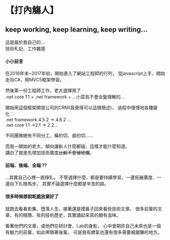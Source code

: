 # 【打內觴人】   
## keep working, keep learning, keep writing... #

這是屬於我自己的...  
技術札記、工作雜感

#### 小小前言

在2016年末~2017年初，開始進入了網站工程師的行列，
從javascript上手，開始走向C#，用MVC5框架學習。 

然後第一份工程師工作，老大選擇用了  
.net core 1.1 + .net framework + ...小菜鳥不會全盤理解的...  

開始用這個框架開發公司的CRM(我覺得可以這樣簡述)，
過程中慢慢地各種變化：  
.net framework 4.5.2 -> 4.6.2 ...   
.net core 1.1 ->2.1 -> 2.2...  
  
不同團隊總有不同分工，橫的切、直的切……

而我一開始的老大，傾向讓新人什麼都碰，這樣才能什麼知道。  
講白了就是先增加技術廣度~~比較不會被唬爛~~。
  
  
#### 前端、後端、全端 ??
...其實自己心裡一直掙扎。 
不管選擇什麼，都是要持續學習，一邊拓展廣度、一邊向下扎穩馬步。
其實不論選擇什麼都是辛苦的路。


#### 很多時候想說乾脆放棄好了
就跑去看看影集、墮落人生，接著還是摸鼻子回來看些技術文章。
很多前輩的文章，有的精簡、有的技術歷史，其實讀起來真的頗有滋味。  

看著他們的文章，或他們在研討會、Lab的身影，
心中會期許自己未來也是一個有魅力的前輩，如此帶領著後輩。
可是我有脾氣也還有很多需要被磨鍊的地方。
  




